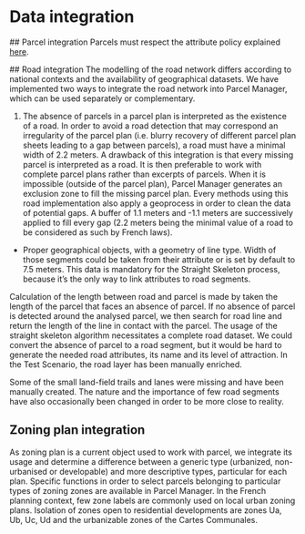 # Data integration

## Parcel integration
Parcels must respect the attribute policy explained [here](./AttributePolicy.md). 

## Road integration
The modelling of the road network differs according to national contexts and the availability of geographical datasets. We have implemented two ways to integrate the road network into Parcel Manager, which can be used separately or complementary.

  1. The absence of parcels in a parcel plan is interpreted as the existence of a road. In order to avoid a road detection that may correspond an irregularity of the parcel plan (i.e. blurry recovery of different parcel plan sheets leading to a gap between parcels), a road must have a minimal width of 2.2 meters.
A drawback of this integration is that every missing parcel is interpreted as a road.
It is then preferable to work with complete parcel plans rather than excerpts of parcels.
When it is impossible (outside of the parcel plan), Parcel Manager generates an exclusion zone to fill the missing parcel plan.
Every methods using this road implementation also apply a geoprocess in order to clean the data of potential gaps. A buffer of 1.1 meters and -1.1 meters are successively applied to fill every gap (2.2 meters being the minimal value of a road to be considered as such by French laws). 

  * Proper geographical objects, with a geometry of line type. Width of those segments could be taken from their attribute or is set by default to 7.5 meters. This data is mandatory for the Straight Skeleton process, because it’s the only way to link attributes to road segments.

Calculation of the length between road and parcel is made by taken the length of the parcel that faces an absence of parcel. If no absence of parcel is detected around the analysed parcel, we then search for road line and return the length of the line in contact with the parcel.
The usage of the straight skeleton algorithm necessitates a complete road dataset. We could convert the absence of parcel to a road segment, but it would be hard to generate the needed road attributes, its name and its level of attraction. In the Test Scenario, the road layer has been manually enriched.

Some of the small land-field trails and lanes were missing and have been manually created. The nature and the importance of few road segments have also occasionally been changed in order to be more close to reality.
##  Zoning plan integration
As zoning plan is a current object used to work with parcel, we integrate its usage and determine a difference between a generic type (urbanized, non-urbanised or developable) and more descriptive types, particular for each plan.
Specific functions in order to select parcels belonging to particular types of zoning zones are available in Parcel Manager. In the French planning context, few zone labels are commonly used on local urban zoning plans. Isolation of zones open to residential developments are zones Ua, Ub, Uc, Ud and the urbanizable zones of the Cartes Communales.
